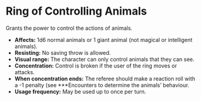 # Ring of Controlling Animals

Grants the power to control the actions of animals.

- **Affects:** 1d6 normal animals or 1 giant animal (not magical or intelligent animals).
- **Resisting:** No saving throw is allowed.
- **Visual range:** The character can only control animals that they can see.
- **Concentration:** Control is broken if the user of the ring moves or attacks.
- **When concentration ends:** The referee should make a reaction roll with a -1 penalty (see ***Encounters to determine the animals’ behaviour.
- **Usage frequency:** May be used up to once per turn.